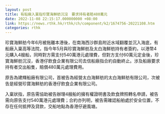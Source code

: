 ```yaml
---
layout: post
title: 有船廠入稟指珍寶海鮮舫沉沒　要求持有者賠480萬元
date: 2022-11-08 22:15:17.000000000 +08:00
link: https://news.rthk.hk/rthk/ch/component/k2/1674756-20221108.htm
categories: rthk
---
```


珍寶海鮮舫今年6月被拖離本港後，在南海西沙群島附近水域翻覆並沉入海底，有船廠入稟高等法院，指今年5月與珍寶海鮮舫及太白海鮮舫持有者簽約，以港幣4元購入4艘船，同時對方需支付540萬港元處理費，但對方支付60萬元定金後，珍寶海鮮舫沉沒，香港仔飲食企業有限公司去信船廠指合約自動終止。涉及船廠要求持有者交出船隻，賠償480萬元處理費用。

原告為建輝船廠有限公司，首被告為經營太白海鮮舫的太白海鮮舫有限公司，次被告是經營珍寶海鮮舫的香港仔飲食企業有限公司。

入稟狀指，原告需協助被告辦理4艘船的擁有權證明書及飲食牌照轉名申請，被告需向原告支付540萬港元處理費；合約亦列明，被告需確認船舶處於安全位置，不存在任何抵押及貸款，交船地點為香港仔避風塘。
